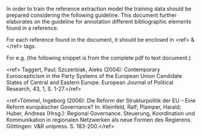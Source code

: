 In order to train the reference extraction model the training data should be prepared considering the following guideline.
This document further elaborates on the guideline for annotation different bibliographic elements found in a reference.

For each reference found in the document, it should be enclosed in  &lt;ref&gt; &amp; &lt;/ref&gt; tags.

For e.g. (the following snippet is from the complete pdf to text document.)

&lt;ref&gt; Taggert, Paul; Szczerbiak, Aleks (2004): Contemporary Euroscepticism in the Party Systems of the European Union Candidate States of Central and Eastern Europe. European Journal of Political Research, 43, 1, S. 1-27.&lt;/ref&gt;


&lt;ref&gt;Tömmel, Ingeborg (2006): Die Reform der Strukturpolitik der EU – Eine Reform europäischer	Governance? In: Kleinfeld, Ralf; Plamper, Harald; Huber, Andreas (Hrsg.): Regional Governance. Steuerung, Koordination und Kommunikation in regionalen Netzwerken als neue Formen des Regierens. Göttingen: V&R unipress. S. 183-200.&lt;/ref&gt;
